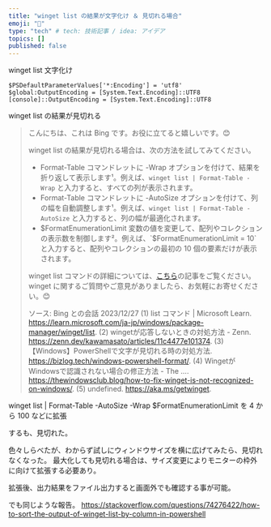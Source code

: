 ```yaml
---
title: "winget list の結果が文字化け ＆ 見切れる場合"
emoji: "📝"
type: "tech" # tech: 技術記事 / idea: アイデア
topics: []
published: false
---
```

winget list 文字化け

```powershell:
$PSDefaultParameterValues['*:Encoding'] = 'utf8'
$global:OutputEncoding = [System.Text.Encoding]::UTF8
[console]::OutputEncoding = [System.Text.Encoding]::UTF8
```

winget list の結果が見切れる

> こんにちは、これは Bing です。お役に立てると嬉しいです。😊
> 
> winget list の結果が見切れる場合は、次の方法を試してみてください。
> 
> - Format-Table コマンドレットに -Wrap オプションを付けて、結果を折り返して表示します¹。例えば、`winget list | Format-Table -Wrap` と入力すると、すべての列が表示されます。
> - Format-Table コマンドレットに -AutoSize オプションを付けて、列の幅を自動調整します¹。例えば、`winget list | Format-Table -AutoSize` と入力すると、列の幅が最適化されます。
> - $FormatEnumerationLimit 変数の値を変更して、配列やコレクションの表示数を制御します²。例えば、`$FormatEnumerationLimit = 10` と入力すると、配列やコレクションの最初の 10 個の要素だけが表示されます。
> 
> winget list コマンドの詳細については、[こちら](^3^)の記事をご覧ください。winget に関するご質問やご意見がありましたら、お気軽にお寄せください。😊
> 
> ソース: Bing との会話 2023/12/27
> (1) list コマンド | Microsoft Learn. https://learn.microsoft.com/ja-jp/windows/package-manager/winget/list.
> (2) wingetが応答しないときの対処方法 - Zenn. https://zenn.dev/kawamasato/articles/11c4477e101374.
> (3) 【Windows】PowerShellで文字が見切れる時の対処方法. https://bizlog.tech/windows-powershell-format/.
> (4) WingetがWindowsで認識されない場合の修正方法 - The .... https://thewindowsclub.blog/how-to-fix-winget-is-not-recognized-on-windows/.
> (5) undefined. https://aka.ms/getwinget.

winget list | Format-Table -AutoSize -Wrap
$FormatEnumerationLimit を 4 から 100 などに拡張

するも、見切れた。

色々しらべたが、わからず試しにウィンドウサイズを横に広げてみたら、見切れなくなった。
最大化しても見切れる場合は、サイズ変更によりモニターの枠外に向けて拡張する必要あり。

拡張後、出力結果をファイル出力すると画面外でも確認する事が可能。

でも同じような報告。
https://stackoverflow.com/questions/74276422/how-to-sort-the-output-of-winget-list-by-column-in-powershell